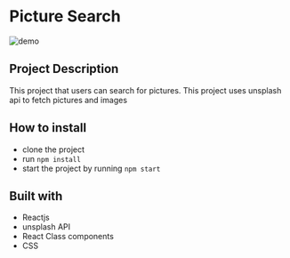 # Picture Search
![demo](demo.png)
## Project Description
This project that users can search for pictures. 
This project uses unsplash api to fetch pictures and images

## How to install
- clone the project
- run `npm install`
- start the project by running `npm start`

## Built with
- Reactjs
- unsplash API
- React Class components
- CSS